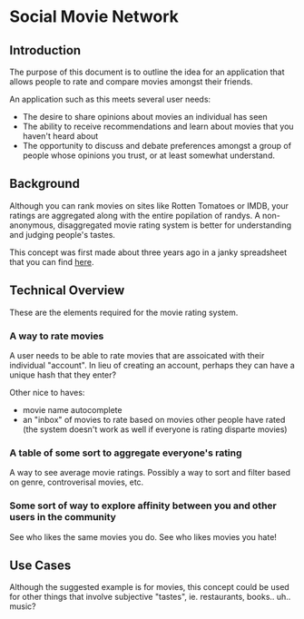 # Social Movie Network

## Introduction
The purpose of this document is to outline the idea for an application that allows people to rate and compare movies amongst their friends. 

An application such as this meets several user needs:
- The desire to share opinions about movies an individual has seen
- The ability to receive recommendations and learn about movies that you haven't heard about
- The opportunity to discuss and debate preferences amongst a group of people whose opinions you trust, or at least somewhat understand.

## Background
Although you can rank movies on sites like Rotten Tomatoes or IMDB, your ratings are aggregated along with the entire popilation of randys. A non-anonymous, disaggregated movie rating system is better for understanding and judging people's tastes.

This concept was first made about three years ago in a janky spreadsheet that you can find [here](https://docs.google.com/spreadsheets/d/18TzvHVjgGEQGgslIjTUAspLa8P1vNDXSphaOXqbnz2I/edit#gid=767262298).

## Technical Overview
These are the elements required for the movie rating system.

### A way to rate movies
A user needs to be able to rate movies that are assoicated with their individual "account". In lieu of creating an account, perhaps they can have a unique hash that they enter?

Other nice to haves:
- movie name autocomplete
- an "inbox" of movies to rate based on movies other people have rated (the system doesn't work as well if everyone is rating disparte movies)

### A table of some sort to aggregate everyone's rating
A way to see average movie ratings. Possibly a way to sort and filter based on genre, controverisal movies, etc.

### Some sort of way to explore affinity between you and other users in the community

See who likes the same movies you do. See who likes movies you hate!

## Use Cases
Although the suggested example is for movies, this concept could be used for other things that involve subjective "tastes", ie. restaurants, books.. uh.. music?
